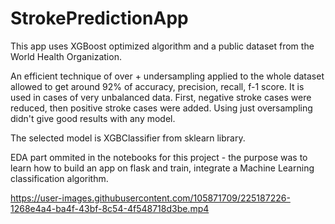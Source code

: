 # StrokePredictionApp



This app uses XGBoost optimized algorithm and a public dataset from the World Health Organization.



An efficient technique of over + undersampling applied to the whole dataset allowed to get around 92% of accuracy, precision, recall, f-1 score.
It is used in cases of very unbalanced data. First, negative stroke cases were reduced, then positive stroke cases were added. 
Using just oversampling didn't give good results with any model.

The selected model is XGBClassifier from sklearn library.


EDA part ommited in the notebooks for this project - the purpose was to learn how to build an app on flask and train, integrate a Machine Learning classification algorithm.


https://user-images.githubusercontent.com/105871709/225187226-1268e4a4-ba4f-43bf-8c54-4f548718d3be.mp4

